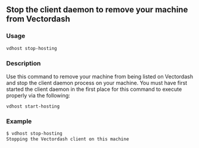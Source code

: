 ## Stop the client daemon to remove your machine from Vectordash

### Usage
```bash
vdhost stop-hosting
```

### Description
Use this command to remove your machine from being listed on Vectordash and stop the client daemon process on your machine. You must have first started the client daemon in the first place for this command to execute properly via the following: 

`vdhost start-hosting`


### Example
```bash
$ vdhost stop-hosting
Stopping the Vectordash client on this machine
```
